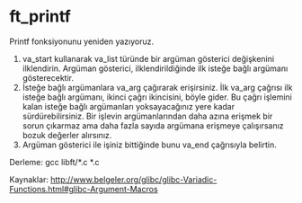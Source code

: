# ft_printf
Printf fonksiyonunu yeniden yazıyoruz.

1. va_start kullanarak va_list türünde bir argüman gösterici değişkenini ilklendirin. Argüman gösterici, ilklendirildiğinde ilk isteğe bağlı argümanı gösterecektir.
2. İsteğe bağlı argümanlara va_arg çağırarak erişirsiniz. İlk va_arg çağrısı ilk isteğe bağlı argümanı, ikinci çağrı ikincisini, böyle gider.
Bu çağrı işlemini kalan isteğe bağlı argümanları yoksayacağınız yere kadar sürdürebilirsiniz. Bir işlevin argümanlarından daha azına erişmek bir sorun çıkarmaz ama daha fazla sayıda argümana erişmeye çalışırsanız bozuk değerler alırsınız.
3. Argüman gösterici ile işiniz bittiğinde bunu va_end çağrısıyla belirtin.

Derleme: gcc libft/*.c *.c

Kaynaklar: 
http://www.belgeler.org/glibc/glibc-Variadic-Functions.html#glibc-Argument-Macros